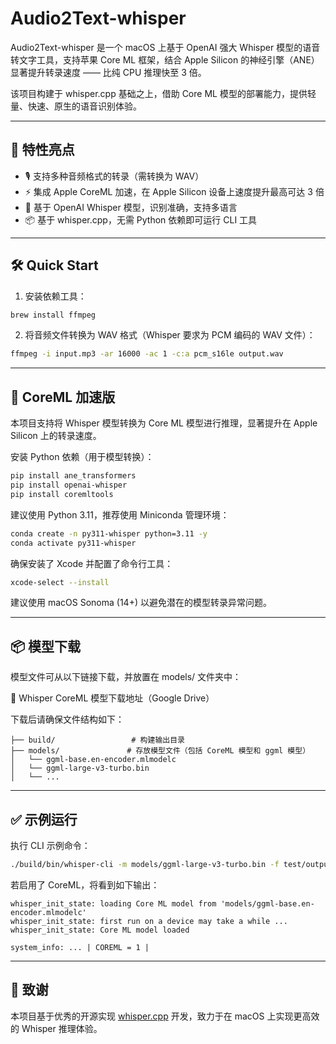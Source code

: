 # Audio2Text-whisper

Audio2Text-whisper 是一个 macOS 上基于 OpenAI 强大 Whisper 模型的语音转文字工具，支持苹果 Core ML 框架，结合 Apple Silicon 的神经引擎（ANE）显著提升转录速度 —— 比纯 CPU 推理快至 3 倍。

该项目构建于 whisper.cpp 基础之上，借助 Core ML 模型的部署能力，提供轻量、快速、原生的语音识别体验。

---

## 🚀 特性亮点

- 🎙️ 支持多种音频格式的转录（需转换为 WAV）
- ⚡ 集成 Apple CoreML 加速，在 Apple Silicon 设备上速度提升最高可达 3 倍
- 🤖 基于 OpenAI Whisper 模型，识别准确，支持多语言
- 📦 基于 whisper.cpp，无需 Python 依赖即可运行 CLI 工具

---

## 🛠 Quick Start

1. 安装依赖工具：

```bash
brew install ffmpeg
```

2. 将音频文件转换为 WAV 格式（Whisper 要求为 PCM 编码的 WAV 文件）：

```bash
ffmpeg -i input.mp3 -ar 16000 -ac 1 -c:a pcm_s16le output.wav
```

---

## 🧠 CoreML 加速版

本项目支持将 Whisper 模型转换为 Core ML 模型进行推理，显著提升在 Apple Silicon 上的转录速度。

安装 Python 依赖（用于模型转换）：

```bash
pip install ane_transformers
pip install openai-whisper
pip install coremltools
```

建议使用 Python 3.11，推荐使用 Miniconda 管理环境：

```bash
conda create -n py311-whisper python=3.11 -y
conda activate py311-whisper
```

确保安装了 Xcode 并配置了命令行工具：

```bash
xcode-select --install
```

建议使用 macOS Sonoma (14+) 以避免潜在的模型转录异常问题。

---

## 📦 模型下载

模型文件可从以下链接下载，并放置在 models/ 文件夹中：

🔗 Whisper CoreML 模型下载地址（Google Drive）

下载后请确保文件结构如下：

```
├── build/                 # 构建输出目录
├── models/               # 存放模型文件（包括 CoreML 模型和 ggml 模型）
│   └── ggml-base.en-encoder.mlmodelc
│   └── ggml-large-v3-turbo.bin
│   └── ...
```

---

## ✅ 示例运行

执行 CLI 示例命令：

```bash
./build/bin/whisper-cli -m models/ggml-large-v3-turbo.bin -f test/output.wav
```

若启用了 CoreML，将看到如下输出：

```
whisper_init_state: loading Core ML model from 'models/ggml-base.en-encoder.mlmodelc'
whisper_init_state: first run on a device may take a while ...
whisper_init_state: Core ML model loaded

system_info: ... | COREML = 1 |
```

---

## 🙏 致谢

本项目基于优秀的开源实现 [whisper.cpp](https://github.com/ggml-org/whisper.cpp) 开发，致力于在 macOS 上实现更高效的 Whisper 推理体验。